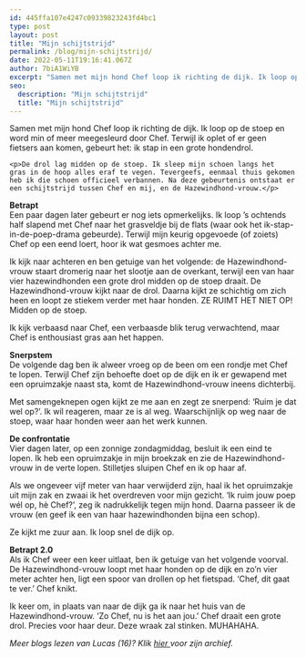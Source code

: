 ```yaml
---
id: 445ffa107e4247c09339823243fd4bc1
type: post
layout: post
title: "Mijn schijtstrijd"
permalink: /blog/mijn-schijtstrijd/
date: 2022-05-11T19:16:41.067Z
author: 7biA1WiYB
excerpt: "Samen met mijn hond Chef loop ik richting de dijk. Ik loop op de stoep en word min of meer meegesleurd door Chef. Terwijl ik oplet of er geen fietsers aan komen, gebeurt het: ik stap in een grote hondendrol.   "
seo:
  description: "Mijn schijtstrijd"
  title: "Mijn schijtstrijd"
---
```

Samen met mijn hond Chef loop ik richting de dijk. Ik loop op de stoep en word min of meer meegesleurd door Chef. Terwijl ik oplet of er geen fietsers aan komen, gebeurt het: ik stap in een grote hondendrol.   

    <p>De drol lag midden op de stoep. Ik sleep mijn schoen langs het gras in de hoop alles eraf te vegen. Tevergeefs, eenmaal thuis gekomen heb ik die schoen officieel verbannen. Na deze gebeurtenis ontstaat er een schijtstrijd tussen Chef en mij, en de Hazewindhond-vrouw.</p>
<p><strong>Betrapt</strong><br>Een paar dagen later gebeurt er nog iets opmerkelijks. Ik loop ’s ochtends half slapend met Chef naar het grasveldje bij de flats (waar ook het ik-stap-in-de-poep-drama gebeurde). Terwijl mijn keurig opgevoede (of zoiets) Chef op een eend loert, hoor ik wat gesmoes achter me. </p>
<p>Ik kijk naar achteren en ben getuige van het volgende: de Hazewindhond-vrouw staart dromerig naar het slootje aan de overkant, terwijl een van haar vier hazewindhonden een grote drol midden op de stoep draait. De Hazewindhond-vrouw kijkt naar de drol. Daarna kijkt ze schichtig om zich heen en loopt ze stiekem verder met haar honden. ZE RUIMT HET NIET OP! Midden op de stoep. </p>
<p>Ik kijk verbaasd naar Chef, een verbaasde blik terug verwachtend, maar Chef is enthousiast gras aan het happen.</p>
<p><strong>Snerpstem</strong><br>De volgende dag ben ik alweer vroeg op de been om een rondje met Chef te lopen. Terwijl Chef zijn behoefte doet op de dijk en ik er gewapend met een opruimzakje naast sta, komt de Hazewindhond-vrouw ineens dichterbij. </p>
<p>Met samengeknepen ogen kijkt ze me aan en zegt ze snerpend: ‘Ruim je dat wel op?’. Ik wil reageren, maar ze is al weg. Waarschijnlijk op weg naar de stoep, waar haar honden weer aan het werk kunnen.</p>
<p><strong>De confrontatie</strong><br>Vier dagen later, op een zonnige zondagmiddag, besluit ik een eind te lopen. Ik heb een opruimzakje in mijn broekzak en zie de Hazewindhond-vrouw in de verte lopen. Stilletjes sluipen Chef en ik op haar af. </p>
<p>Als we ongeveer vijf meter van haar verwijderd zijn, haal ik het opruimzakje uit mijn zak en zwaai ik het overdreven voor mijn gezicht. ‘Ik ruim jouw poep wél op, hè Chef?’, zeg ik nadrukkelijk tegen mijn hond. Daarna passeer ik de vrouw (en geef ik een van haar hazewindhonden bijna een schop). </p>
<p>Ze kijkt me zuur aan. Ik loop snel de dijk op. </p>
<p><strong>Betrapt 2.0</strong><br>Als ik Chef weer een keer uitlaat, ben ik getuige van het volgende voorval. De Hazewindhond-vrouw loopt met haar honden op de dijk en zo’n vier meter achter hen, ligt een spoor van drollen op het fietspad. ‘Chef, dit gaat te ver.’ Chef knikt.</p>
<p>Ik keer om, in plaats van naar de dijk ga ik naar het huis van de Hazewindhond-vrouw. ‘Zo Chef, nu is het aan jou.’ Chef draait een grote drol. Precies voor haar deur. Deze wraak zal stinken. MUHAHAHA.</p>
<p><em>Meer blogs lezen van Lucas (16)? Klik <a href="https://7dagen.netlify.app/users/lucas-versteeg">hier </a>voor zijn archief.</em></p>  

